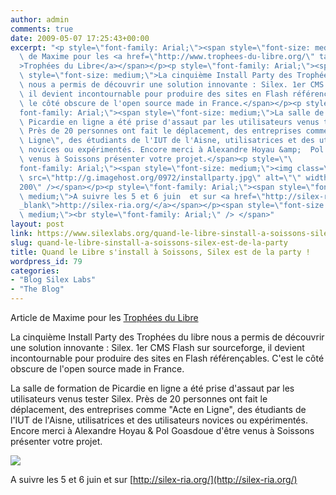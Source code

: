 ```yaml
---
author: admin
comments: true
date: 2009-05-07 17:25:43+00:00
excerpt: "<p style=\"font-family: Arial;\"><span style=\"font-size: medium;\">Article\
  \ de Maxime pour les <a href=\"http://www.trophees-du-libre.org/\" target=\"_blank\"\
  >Trophées du Libre</a></span></p><p style=\"font-family: Arial;\"><span\
  \ style=\"font-size: medium;\">La cinquième Install Party des Trophées du libre\
  \ nous a permis de découvrir une solution innovante : Silex. 1er CMS Flash sur sourceforge,\
  \ il devient incontournable pour produire des sites en Flash référençables. C'est\
  \ le côté obscure de l'open source made in France.</span></p><p style=\"\
  font-family: Arial;\"><span style=\"font-size: medium;\">La salle de formation de\
  \ Picardie en ligne a été prise d'assaut par les utilisateurs venus tester Silex.\
  \ Près de 20 personnes ont fait le déplacement, des entreprises comme \"Acte en\
  \ Ligne\", des étudiants de l'IUT de l'Aisne, utilisatrices et des utilisateurs\
  \ novices ou expérimentés. Encore merci à Alexandre Hoyau &amp;  Pol Goasdoue d'être\
  \ venus à Soissons présenter votre projet.</span><p style=\"\
  font-family: Arial;\"><span style=\"font-size: medium;\"><img class=\"alignnone\"\
  \ src=\"http://g.imagehost.org/0972/installparty.jpg\" alt=\"\" width=\"600\" height=\"\
  200\" /></span></p><p style=\"font-family: Arial;\"><span style=\"font-size:\
  \ medium;\">A suivre les 5 et 6 juin  et sur <a href=\"http://silex-ria.org/\" target=\"\
  _blank\">http://silex-ria.org/</a></span></p><span style=\"font-size:\
  \ medium;\"><br style=\"font-family: Arial;\" /> </span>"
layout: post
link: https://www.silexlabs.org/quand-le-libre-sinstall-a-soissons-silex-est-de-la-party/
slug: quand-le-libre-sinstall-a-soissons-silex-est-de-la-party
title: Quand le Libre s'install à Soissons, Silex est de la party !
wordpress_id: 79
categories:
- "Blog Silex Labs"
- "The Blog"
---
```


Article de Maxime pour les [Trophées du Libre](http://www.trophees-du-libre.org/)




La cinquième Install Party des Trophées du libre nous a permis de découvrir une solution innovante : Silex. 1er CMS Flash sur sourceforge, il devient incontournable pour produire des sites en Flash référençables. C'est le côté obscure de l'open source made in France.





La salle de formation de Picardie en ligne a été prise d'assaut par les utilisateurs venus tester Silex. Près de 20 personnes ont fait le déplacement, des entreprises comme "Acte en Ligne", des étudiants de l'IUT de l'Aisne, utilisatrices et des utilisateurs novices ou expérimentés. Encore merci à Alexandre Hoyau &  Pol Goasdoue d'être venus à Soissons présenter votre projet.



![](http://g.imagehost.org/0972/installparty.jpg)




A suivre les 5 et 6 juin  et sur [http://silex-ria.org/](http://silex-ria.org/)





